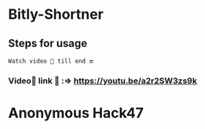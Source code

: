 # Bitly-Shortner
## Steps for usage 
```
Watch video 🎥 till end 🔚
```
### Video🎥 link 🔗 :=>  https://youtu.be/a2r2SW3zs9k

# Anonymous Hack47
